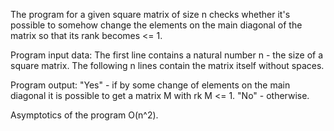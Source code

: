 The program for a given square matrix of size n checks whether it's possible to somehow change the elements on the main diagonal of the matrix so that its rank becomes <= 1.

Program input data: The first line contains a natural number n - the size of a square matrix. The following n lines contain the matrix itself without spaces.

Program output: "Yes" - if by some change of elements on the main diagonal it is possible to get a matrix M with rk M <= 1. "No" - otherwise.

Asymptotics of the program O(n^2).
